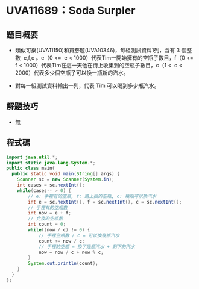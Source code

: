 # UVA11689：Soda Surpler

## 題目概要

- 類似可樂(UVA11150)和買菸題(UVA10346)，每組測試資料1列，含有 3 個整數  e,f,c 。e（0 <=  e < 1000）代表Tim一開始擁有的空瓶子數目，f（0 <=  f < 1000）代表Tim在這一天他在街上收集到的空瓶子數目，c（1 <  c < 2000）代表多少個空瓶子可以換一瓶新的汽水。

- 對每一組測試資料輸出一列，代表 Tim 可以喝到多少瓶汽水。

## 解題技巧

- 無

## 程式碼

```java
import java.util.*;
import static java.lang.System.*;
public class main{
  public static void main(String[] args) {
    Scanner sc = new Scanner(System.in);
    int cases = sc.nextInt();
    while(cases-- > 0) {
    	// e: 手裡有的空瓶, f: 路上撿的空瓶, c: 幾瓶可以換汽水
    	int e = sc.nextInt(), f = sc.nextInt(), c = sc.nextInt();
    	// 手裡有的空瓶數
    	int now = e + f;
    	// 兌換的空瓶數
    	int count = 0;
    	while((now / c) != 0) {
    		// 手裡空瓶數 / c = 可以換幾瓶汽水
    		count += now / c;
    		// 手裡的空瓶 = 換了幾瓶汽水 + 剩下的汽水
    		now = now / c + now % c;
    	}
    	System.out.println(count);
    }
  }
};
```
